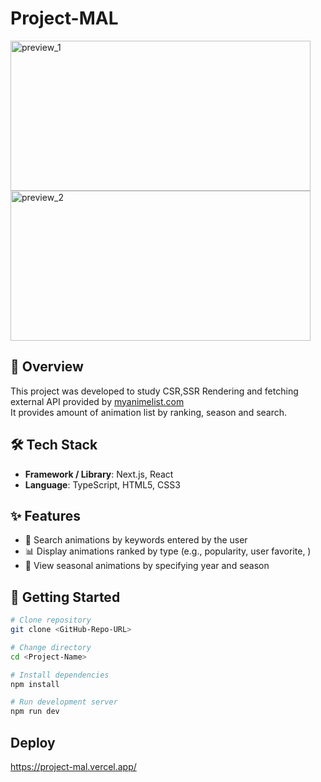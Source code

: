 # Project-MAL
<img width="480" height="240" alt="preview_1" src="https://github.com/user-attachments/assets/0cc64d58-8a55-44c1-8020-17b25a50c849" />
<img width="480" height="240" alt="preview_2" src="https://github.com/user-attachments/assets/851bb3c7-1d4c-4aef-9dc9-5e7befe64a03" />

## 📖 Overview
This project was developed to study CSR,SSR Rendering and fetching external API provided by <a href="https://myanimelist.net/apiconfig/references/api/v2">myanimelist.com</a><br/>
It provides amount of animation list by ranking, season and search.

## 🛠 Tech Stack
- **Framework / Library**: Next.js, React 
- **Language**: TypeScript, HTML5, CSS3  
 

## ✨ Features
- 🔎 Search animations by keywords entered by the user
- 📊 Display animations ranked by type (e.g., popularity, user favorite, )
- 📅 View seasonal animations by specifying year and season

## 🚀 Getting Started
```bash
# Clone repository
git clone <GitHub-Repo-URL>

# Change directory
cd <Project-Name>

# Install dependencies
npm install

# Run development server
npm run dev
```

## Deploy
https://project-mal.vercel.app/

